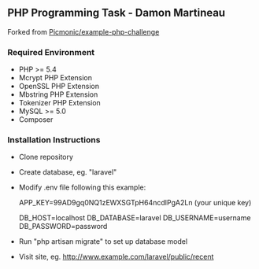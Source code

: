 ## PHP Programming Task - Damon Martineau

Forked from [Picmonic/example-php-challenge](https://github.com/Picmonic/example-php-challenge)

### Required Environment

- PHP >= 5.4
- Mcrypt PHP Extension
- OpenSSL PHP Extension
- Mbstring PHP Extension
- Tokenizer PHP Extension
- MySQL >= 5.0
- Composer

### Installation Instructions

- Clone repository
- Create database, eg. "laravel"
- Modify .env file following this example:

  APP_KEY=99AD9gq0NQ1zEWXSGTpH64ncdIPgA2Ln (your unique key)
  
  DB_HOST=localhost
  DB_DATABASE=laravel
  DB_USERNAME=username
  DB_PASSWORD=password

- Run "php artisan migrate" to set up database model
- Visit site, eg. http://www.example.com/laravel/public/recent
